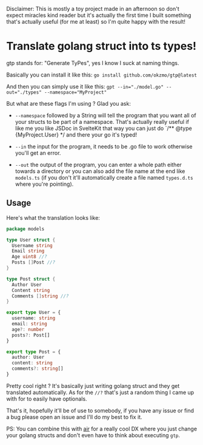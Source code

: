 Disclaimer: This is mostly a toy project made in an afternoon so don't expect miracles kind reader but it's actually the first time I built something that's actually useful (for me at least) so I'm quite happy with the result!

# Translate golang struct into ts types!

gtp stands for: "Generate TyPes", yes I know I suck at naming things.

Basically you can install it like this:
```go install github.com/okzmo/gtp@latest```

And then you can simply use it like this: 
```gpt --in="./model.go" --out="./types" --namespace="MyProject"```

But what are these flags I'm using ? Glad you ask:
- `--namespace` followed by a String will tell the program that you want all of your structs to be part of a namespace. That's actually really useful if like me you like JSDoc in SvelteKit that way you can just do `/** @type {MyProject.User} */ and there your go it's typed!

- `--in` the input for the program, it needs to be .go file to work otherwise you'll get an error.

- `--out` the output of the program, you can enter a whole path either towards a directory or you can also add the file name at the end like `models.ts` (if you don't it'll automatically create a file named `types.d.ts` where you're pointing).

## Usage
Here's what the translation looks like:
```go
package models

type User struct {
  Username string
  Email string
  Age uint8 //?
  Posts []Post //?
}

type Post struct {
  Author User
  Content string
  Comments []string //?
}
```

```ts
export type User = {
  username: string
  email: string
  age?: number
  posts?: Post[]
}

export type Post = {
  author: User
  content: string
  comments?: string[] 
}
```

Pretty cool right ? It's basically just writing golang struct and they get translated automatically. As for the `//?` that's just a random thing I came up with for to easily have optionals.

That's it, hopefully it'll be of use to somebody, if you have any issue or find a bug please open an issue and I'll do my best to fix it.

PS: You can combine this with [air](https://github.com/cosmtrek/air) for a really cool DX where you just change your golang structs and don't even have to think about executing `gtp`.